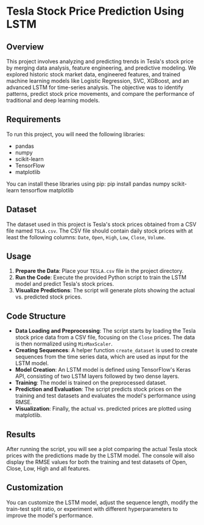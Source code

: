 # Tesla Stock Price Prediction Using LSTM

## Overview
This project involves analyzing and predicting trends in Tesla's stock price by merging data analysis, feature engineering, and predictive modeling. We explored historic stock market data, engineered features, and trained machine learning models like Logistic Regression, SVC, XGBoost, and an advanced LSTM for time-series analysis. The objective was to identify patterns, predict stock price movements, and compare the performance of traditional and deep learning models.

## Requirements
To run this project, you will need the following libraries:
- pandas
- numpy
- scikit-learn
- TensorFlow
- matplotlib

You can install these libraries using pip:
pip install pandas numpy scikit-learn tensorflow matplotlib


## Dataset
The dataset used in this project is Tesla's stock prices obtained from a CSV file named `TSLA.csv`. The CSV file should contain daily stock prices with at least the following columns: `Date`, `Open`, `High`, `Low`, `Close`, `Volume`.

## Usage
1. **Prepare the Data**: Place your `TESLA.csv` file in the project directory.
2. **Run the Code**: Execute the provided Python script to train the LSTM model and predict Tesla's stock prices.
3. **Visualize Predictions**: The script will generate plots showing the actual vs. predicted stock prices.

## Code Structure
- **Data Loading and Preprocessing**: The script starts by loading the Tesla stock price data from a CSV file, focusing on the `Close` prices. The data is then normalized using `MinMaxScaler`.
- **Creating Sequences**: A helper function `create_dataset` is used to create sequences from the time series data, which are used as input for the LSTM model.
- **Model Creation**: An LSTM model is defined using TensorFlow's Keras API, consisting of two LSTM layers followed by two dense layers.
- **Training**: The model is trained on the preprocessed dataset.
- **Prediction and Evaluation**: The script predicts stock prices on the training and test datasets and evaluates the model's performance using RMSE.
- **Visualization**: Finally, the actual vs. predicted prices are plotted using matplotlib.

## Results
After running the script, you will see a plot comparing the actual Tesla stock prices with the predictions made by the LSTM model. The console will also display the RMSE values for both the training and test datasets of Open, Close, Low, High and all features.


## Customization
You can customize the LSTM model, adjust the sequence length, modify the train-test split ratio, or experiment with different hyperparameters to improve the model's performance.


